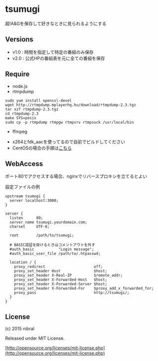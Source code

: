 tsumugi
====

超!A&Gを保存して好きなときに見られるようにする

Versions
----

* v1.0 : 時間を指定して特定の番組のみ保存
* v2.0 : 公式HPの番組表を元に全ての番組を保存

Require
----

* node.js
* rtmpdump
```
sudo yum install openssl-devel
wget http://rtmpdump.mplayerhq.hu/download/rtmpdump-2.3.tgz
tar xzf rtmpdump-2.3.tgz
cd rtmpdump-2.3
make SYS=posix
sudo cp -p rtmpdump rtmpgw rtmpsrv rtmpsuck /usr/local/bin
```
* ffmpeg
 + x264とfdk_aacを使ってるので自前でビルドしてください
 + CentOSの場合の手順は[こちら](http://nibral.github.io/ffmpeg-on-centos/)

WebAccess
----

ポート80でアクセスする場合、nginxでリバースプロキシを立てるとよい

設定ファイルの例

```
upstream tsumugi {
  server localhost:3000;
}

server {
  listen      80;
  server_name tsumugi.yourdomain.com;
  charset     UTF-8;

  root        /path/to/tsumugi;

  # BASIC認証を掛けるときはコメントアウトを外す
  #auth_basic           "Login message";
  #auth_basic_user_file /path/to/.htpasswd;

  location / {
    proxy_redirect                      off;
    proxy_set_header Host               $host;
    proxy_set_header X-Real-IP          $remote_addr;
    proxy_set_header X-Forwarded-Host   $host;
    proxy_set_header X-Forwarded-Server $host;
    proxy_set_header X-Forwarded-For    $proxy_add_x_forwarded_for;
    proxy_pass                          http://tsumugi/;
  }
}
```

License
----

(c) 2015 nibral

Released under MIT License.

[http://opensource.org/licenses/mit-license.php](http://opensource.org/licenses/mit-license.php)

